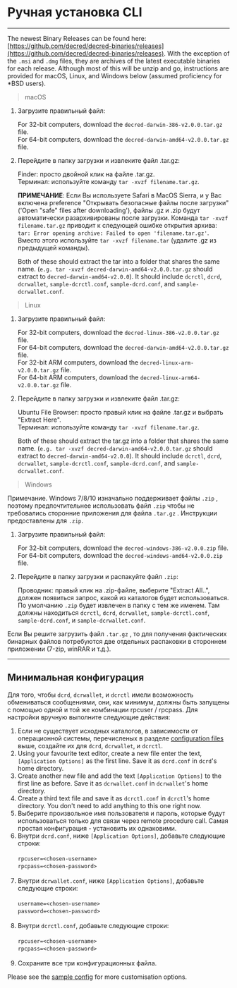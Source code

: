 # Ручная установка CLI 

---

The newest Binary Releases can be found here: [https://github.com/decred/decred-binaries/releases](https://github.com/decred/decred-binaries/releases). With the exception of the `.msi` and `.dmg` files, they are archives of the latest executable binaries for each release. Although most of this will be unzip and go, instructions are provided for macOS, Linux, and Windows below (assumed proficiency for *BSD users).

> macOS

1. Загрузите правильный файл:

    For 32-bit computers, download the `decred-darwin-386-v2.0.0.tar.gz` file. <br />
    For 64-bit computers, download the `decred-darwin-amd64-v2.0.0.tar.gz` file.

2. Перейдите в папку загрузки и извлеките файл .tar.gz:

    Finder: просто двойной клик на файле .tar.gz. <br />
    Терминал: используйте команду `tar -xvzf filename.tar.gz`. 

    **ПРИМЕЧАНИЕ**: Если Вы используете Safari в MacOS Sierra, и у Вас включена preference "Открывать безопасные файлы после загрузки" ('Open "safe" files after downloading'), файлы .gz и .zip будут автоматически разархивированы после загрузки. Команда `tar -xvzf filename.tar.gz` приводит к следующей ошибке открытия архива: `tar: Error opening archive: Failed to open 'filename.tar.gz'`. Вместо этого используйте `tar -xvzf filename.tar` (удалите .gz из предыдущей команды).
    
    Both of these should extract the tar into a folder that shares the same name. (`e.g. tar -xvzf decred-darwin-amd64-v2.0.0.tar.gz` should extract to `decred-darwin-amd64-v2.0.0`). It should include `dcrctl`, `dcrd`, `dcrwallet`, `sample-dcrctl.conf`, `sample-dcrd.conf`, and `sample-dcrwallet.conf`.


> Linux

1. Загрузите правильный файл:

    For 32-bit computers, download the `decred-linux-386-v2.0.0.tar.gz` file. <br />
    For 64-bit computers, download the `decred-darwin-amd64-v2.0.0.tar.gz` file. <br />
    For 32-bit ARM computers, download the `decred-linux-arm-v2.0.0.tar.gz` file. <br />
    For 64-bit ARM computers, download the `decred-linux-arm64-v2.0.0.tar.gz` file.

2. Перейдите в папку загрузки и извлеките файл .tar.gz:

    Ubuntu File Browser: просто правый клик на файле .tar.gz и выбрать "Extract Here". <br />
    Терминал: используйте команду `tar -xvzf filename.tar.gz`. 
    
    Both of these should extract the tar.gz into a folder that shares the same name. (`e.g. tar -xvzf decred-darwin-amd64-v2.0.0.tar.gz` should extract to `decred-darwin-amd64-v2.0.0`). It should include `dcrctl`, `dcrd`, `dcrwallet`, `sample-dcrctl.conf`, `sample-dcrd.conf`, and `sample-dcrwallet.conf`.

> Windows

Примечание. Windows 7/8/10 изначально поддерживает файлы `.zip` , поэтому предпочтительнее использовать файл `.zip` чтобы не требовались сторонние приложения для файла `.tar.gz` . Инструкции предоставлены для `.zip`.

1. Загрузите правильный файл:

    For 32-bit computers, download the `decred-windows-386-v2.0.0.zip` file. <br />
    For 64-bit computers, download the `decred-windows-amd64-v2.0.0.zip` file.

2. Перейдите в папку загрузки и распакуйте файл `.zip`:

    Проводник: правый клик на .zip-файле, выберите "Extract All..", должен появиться запрос, какой из каталогов будет использоваться. По умолчанию `.zip` будет извлечен в папку с тем же именем. Там должны находиться `dcrctl`, `dcrd`, `dcrwallet`, `sample-dcrctl.conf`, `sample-dcrd.conf`, и `sample-dcrwallet.conf`.

Если Вы решите загрузить файл `.tar.gz` , то для получения фактических бинарных файлов потребуются две отдельных распаковки в стороннем приложении (7-zip, winRAR и т.д.).

---

## Минимальная конфигурация

Для того, чтобы `dcrd`, `dcrwallet`, и `dcrctl` имели возможность обмениваться сообщениями, они, как минимум, должны быть запущены с помощью одной и той же комбинации rpcuser / rpcpass. Для настройки вручную выполните следующие действия:

1. Если не существует исходных каталогов, в зависимости от операционной системы, перечисленых в разделе [configuration files](#configuration-file-locations) выше, создайте их для `dcrd`, `dcrwallet`, и `dcrctl`.
2. Using your favourite text editor, create a new file enter the text, `[Application Options]` as the first line. Save it as `dcrd.conf` in `dcrd`'s home directory.
3. Create another new file and add the text `[Application Options]` to the first line as before. Save it as `dcrwallet.conf` in `dcrwallet`'s home directory.
4. Create a third text file and save it as `dcrctl.conf` in `dcrctl`'s home directory. You don't need to add anything to this one right now.
5. Выберите произвольное имя пользователя и пароль, которые будут использоваться только для связи через remote procedure call. Самая простая конфигурация - установить их однаковими.
6. Внутри `dcrd.conf`, ниже `[Application Options]`, добавьте следующие строки:<br /><br />
        `rpcuser=<chosen-username>`<br />
        `rpcpass=<chosen-password>`<br /><br />
7. Внутри `dcrwallet.conf`, ниже `[Application Options]`, добавьте следующие строки:<br /><br />
        `username=<chosen-username>`<br />
        `password=<chosen-password>`<br /><br />
8. Внутри `dcrctl.conf`, добавьте следующие строки:<br /><br />
        `rpcuser=<chosen-username>`<br />
        `rpcpass=<chosen-password>`<br /><br />
9. Сохраните все три конфигурационных файла.

Please see the [sample config](https://github.com/decred/dcrd/blob/master/sampleconfig/sampleconfig.go#L8-L352) for more customisation options.